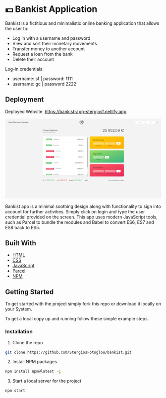 # 💵 Bankist Application

Bankist is a fictitious and minimalistic online banking application that allows the user to:

- Log in with a username and password
- View and sort their monetary movements
- Transfer money to another account
- Request a loan from the bank
- Delete their account

Log-in credentials:

- username: sf | password: 1111
- username: gc | password 2222

## Deployment

Deployed Website: https://bankist-app-stergiosf.netlify.app

[![bankist-app.png](./bankist-app.PNG)](https://bankist-app-stergiosf.netlify.app/)

Bankist app is a minimal soothing design along with functionality to sign into account for further activities. Simply click on login and type the user credential provided on the screen. This app uses modern JavaScript tools, such as Parcel to bundle the modules and Babel to convert ES6, ES7 and ES8 back to ES5.

## Built With

- [HTML](https://developer.mozilla.org/en-US/docs/Web/HTML)
- [CSS](https://developer.mozilla.org/en-US/docs/Web/CSS)
- [JavaScript](https://developer.mozilla.org/en-US/docs/Web/javascript)
- [Parcel](https://parceljs.org/)
- [NPM](https://www.npmjs.com/)

## Getting Started

To get started with the project simply fork this repo or download it locally on your System.

To get a local copy up and running follow these simple example steps.

### Installation

1. Clone the repo

```sh
git clone https://github.com/StergiosFotoglou/bankist.git
```

2. Install NPM packages

```sh
npm install npm@latest -g
```

3. Start a local server for the project

```sh
npm start
```

